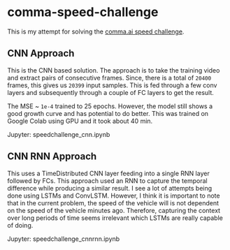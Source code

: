 # comma-speed-challenge
This is my attempt for solving the [comma.ai speed challenge](https://github.com/commaai/speedchallenge).

## CNN Approach

This is the CNN based solution. The approach is to take the training video and 
extract pairs of consecutive frames. Since, there is a total of `20400` frames,
this gives us `20399` input samples. This is fed through a few conv layers and
subsequently through a couple of FC layers to get the result.

The MSE ~ `1e-4` trained to 25 epochs. However, the model still shows a good
growth curve and has potential to do better. This was trained on Google Colab
using GPU and it took about 40 min.

Jupyter: speedchallenge_cnn.ipynb

## CNN RNN Approach
This uses a TimeDistributed CNN layer feeding into a single RNN layer followed by FCs.
This approach used an RNN to capture the temporal difference while producing a similar result.
I see a lot of attempts being done using LSTMs and ConvLSTM. However, I think it is important
to note that in the current problem, the speed of the vehicle will is not dependent
on the speed of the vehicle minutes ago. Therefore, capturing the context over long periods
of time seems irrelevant which LSTMs are really capable of doing. 

Jupyter: speedchallenge_cnnrnn.ipynb
